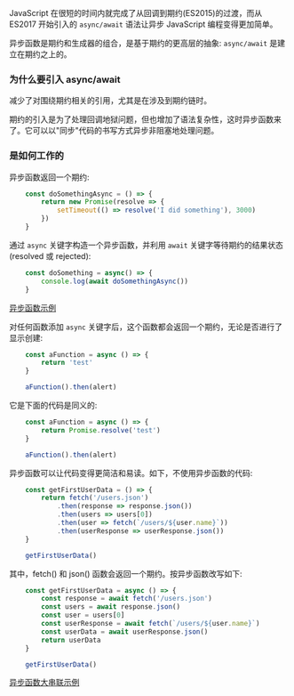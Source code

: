 
JavaScript 在很短的时间内就完成了从回调到期约(ES2015)的过渡，而从 ES2017 开始引入的 `async/await` 语法让异步 JavaScript 编程变得更加简单。

异步函数是期约和生成器的组合，是基于期约的更高层的抽象: `async/await` 是建立在期约之上的。

### 为什么要引入 async/await

减少了对围绕期约相关的引用，尤其是在涉及到期约链时。

期约的引入是为了处理回调地狱问题，但也增加了语法复杂性，这时异步函数来了。它可以以"同步"代码的书写方式异步非阻塞地处理问题。

### 是如何工作的

异步函数返回一个期约:
```js
    const doSomethingAsync = () => {
        return new Promise(resolve => {
            setTimeout(() => resolve('I did something'), 3000)
        })
    }
```

通过 `async` 关键字构造一个异步函数，并利用 `await` 关键字等待期约的结果状态(resolved 或 rejected):
```js
    const doSomething = async() => {
        console.log(await doSomethingAsync())
    }
```

[异步函数示例](t/04_async.js)

对任何函数添加 `async` 关键字后，这个函数都会返回一个期约，无论是否进行了显示创建:
```js
    const aFunction = async () => {
        return 'test'
    }

    aFunction().then(alert)
```
它是下面的代码是同义的:
```js
    const aFunction = async () => {
        return Promise.resolve('test')
    }

    aFunction().then(alert)
```

异步函数可以让代码变得更简洁和易读。如下，不使用异步函数的代码:
```js
    const getFirstUserData = () => {
        return fetch('/users.json')
            .then(response => response.json())
            .then(users => users[0])
            .then(user => fetch(`/users/${user.name}`))
            .then(userResponse => userResponse.json())
    }

    getFirstUserData()
```
其中，fetch() 和 json() 函数会返回一个期约。按异步函数改写如下:
```js
    const getFirstUserData = async () => {
        const response = await fetch('/users.json')
        const users = await response.json()
        const user = users[0]
        const userResponse = await fetch(`/users/${user.name}`)
        const userData = await userResponse.json()
        return userData
    }

    getFirstUserData()
```

[异步函数大串联示例](t/04_multiple_async.js)